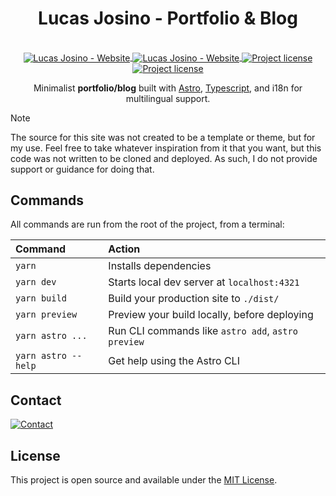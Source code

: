 <div align=center>

# Lucas Josino - Portfolio & Blog

  <p align="center">
    <br>
    <a href="https://www.lucasjosino.com#gh-dark-mode-only">
      <img align="center" alt="Lucas Josino - Website" src="https://shields.io/badge/WEBSITE-LUCASJOSINO.COM-%230D1117?style=for-the-badge&labelColor=%230D1117#gh-dark-mode-only">
    </a>
    <a href="https://www.lucasjosino.com#gh-light-mode-only">
      <img align="center" alt="Lucas Josino - Website" src="https://shields.io/badge/WEBSITE-LUCASJOSINO.COM-white?style=for-the-badge&labelColor=white#gh-light-mode-only">
    </a>
  </a>
  <a href="./LICENSE#gh-dark-mode-only" target="_blank">
    <img align="center" alt="Project license" src="https://img.shields.io/github/license/lucjosin/lucasjosino.com?color=%230D1117&style=for-the-badge&labelColor=%230D1117#gh-dark-mode-only">
  </a>
  <a href="./LICENSE#gh-light-mode-only" target="_blank">
    <img align="center" alt="Project license" src="https://img.shields.io/github/license/lucjosin/lucasjosino.com?color=white&style=for-the-badge&labelColor=white#gh-light-mode-only">
  </a>
</p>

Minimalist **portfolio/blog** built with [Astro](https://astro.build), [Typescript](https://www.typescriptlang.org/), and i18n for multilingual support.

</div>

> [!NOTE]
> The source for this site was not created to be a template or theme, but for my use. Feel free to take whatever inspiration from it that you want, but this code was not written to be cloned and deployed. As such, I do not provide support or guidance for doing that.

## Commands

All commands are run from the root of the project, from a terminal:

| Command             | Action                                             |
| :------------------ | :------------------------------------------------- |
| `yarn`              | Installs dependencies                              |
| `yarn dev`          | Starts local dev server at `localhost:4321`        |
| `yarn build`        | Build your production site to `./dist/`            |
| `yarn preview`      | Preview your build locally, before deploying       |
| `yarn astro ...`    | Run CLI commands like `astro add`, `astro preview` |
| `yarn astro --help` | Get help using the Astro CLI                       |

## Contact

<a href="mailto:contact@lucasjosino.com">
  <picture>
    <source media="(prefers-color-scheme: dark)" srcset="https://img.shields.io/badge/-contact@lucasjosino.com-%230D1117?style=for-the-badge&logo=Mail.Ru&logoColor=white&link=mailto:contact@lucasjosino.com">
    <img align="center" alt="Contact" src="https://img.shields.io/badge/-contact@lucasjosino.com-white?style=for-the-badge&logo=Mail.Ru&logoColor=black&link=mailto:contact@lucasjosino.com">
  </picture>
 </a>

## License

This project is open source and available under the [MIT License](LICENSE).
